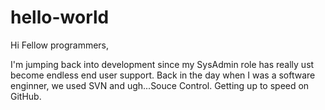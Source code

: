 # hello-world

Hi Fellow programmers,

I'm jumping back into development since my SysAdmin role has really ust become endless end user support.   Back in the day when I was a software enginner, we used SVN and ugh...Souce Control.   Getting up to speed on GitHub.
